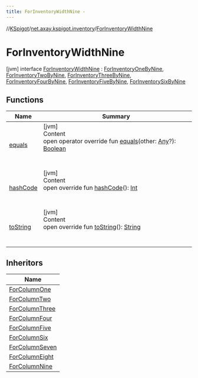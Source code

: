 ```yaml
---
title: ForInventoryWidthNine -
---
```

//[KSpigot](../../index.md)/[net.axay.kspigot.inventory](../index.md)/[ForInventoryWidthNine](index.md)



# ForInventoryWidthNine  
 [jvm] interface [ForInventoryWidthNine](index.md) : [ForInventoryOneByNine](../-for-inventory-one-by-nine/index.md), [ForInventoryTwoByNine](../-for-inventory-two-by-nine/index.md), [ForInventoryThreeByNine](../-for-inventory-three-by-nine/index.md), [ForInventoryFourByNine](../-for-inventory-four-by-nine/index.md), [ForInventoryFiveByNine](../-for-inventory-five-by-nine/index.md), [ForInventorySixByNine](../-for-inventory-six-by-nine/index.md)   


## Functions  
  
|  Name|  Summary| 
|---|---|
| [equals](../../net.axay.kspigot.utils/-registerable-command/index.md#kotlin/Any/equals/#kotlin.Any?/PointingToDeclaration/)| [jvm]  <br>Content  <br>open operator override fun [equals](../../net.axay.kspigot.utils/-registerable-command/index.md#kotlin/Any/equals/#kotlin.Any?/PointingToDeclaration/)(other: [Any](https://kotlinlang.org/api/latest/jvm/stdlib/kotlin/-any/index.html)?): [Boolean](https://kotlinlang.org/api/latest/jvm/stdlib/kotlin/-boolean/index.html)  <br><br><br>
| [hashCode](../../net.axay.kspigot.utils/-registerable-command/index.md#kotlin/Any/hashCode/#/PointingToDeclaration/)| [jvm]  <br>Content  <br>open override fun [hashCode](../../net.axay.kspigot.utils/-registerable-command/index.md#kotlin/Any/hashCode/#/PointingToDeclaration/)(): [Int](https://kotlinlang.org/api/latest/jvm/stdlib/kotlin/-int/index.html)  <br><br><br>
| [toString](../../net.axay.kspigot.utils/-registerable-command/index.md#kotlin/Any/toString/#/PointingToDeclaration/)| [jvm]  <br>Content  <br>open override fun [toString](../../net.axay.kspigot.utils/-registerable-command/index.md#kotlin/Any/toString/#/PointingToDeclaration/)(): [String](https://kotlinlang.org/api/latest/jvm/stdlib/kotlin/-string/index.html)  <br><br><br>


## Inheritors  
  
|  Name| 
|---|
| [ForColumnOne](../-for-column-one/index.md)
| [ForColumnTwo](../-for-column-two/index.md)
| [ForColumnThree](../-for-column-three/index.md)
| [ForColumnFour](../-for-column-four/index.md)
| [ForColumnFive](../-for-column-five/index.md)
| [ForColumnSix](../-for-column-six/index.md)
| [ForColumnSeven](../-for-column-seven/index.md)
| [ForColumnEight](../-for-column-eight/index.md)
| [ForColumnNine](../-for-column-nine/index.md)

